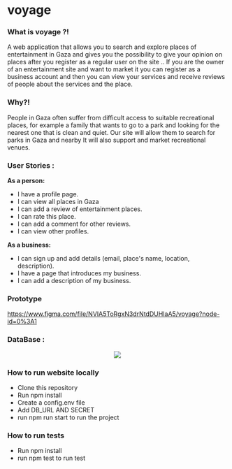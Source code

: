 # voyage

### What is voyage ?!
A web application that allows you to search and explore places of entertainment in Gaza and gives you the possibility to give your opinion on places after you register as a regular user on the site ..
If you are the owner of an entertainment site and want to market it you can register as a business account and then you can view your services and receive reviews of people about the services and the place.


### Why?!
People in Gaza often suffer from difficult access to suitable recreational places, for example a family that wants to go to a park and looking for the nearest one that is clean and quiet. Our site will allow them to search for parks in Gaza and nearby
It will also support and market recreational venues.

### User Stories :

 **As a person:**
  - I have a profile page.
  - I can view all places in Gaza
  - I can add a review of entertainment places.
  - I can rate this place.
  - I can add a comment for other reviews.
  - I can view other profiles.

**As a business:**

  - I can sign up and add details (email, place's name, location, description).
  - I have a page that introduces my business.
  - I can add a description of my business.

### Prototype

https://www.figma.com/file/NVIA5ToRgxN3drNtdDUHIaA5/voyage?node-id=0%3A1


### DataBase :

<p align="center" >
    <img src="http://www6.0zz0.com/2018/09/09/14/459833827.png" >
</p>

### How to run website locally
- Clone this repository
- Run npm install
- Create a config.env file
- Add DB_URL AND SECRET
- run npm run start to run the project

### How to run tests
- Run npm install
- run npm test to run test
